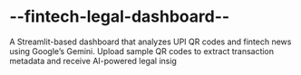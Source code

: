 # --fintech-legal-dashboard--
A Streamlit-based dashboard that analyzes UPI QR codes and fintech news using Google’s Gemini. Upload sample QR codes to extract transaction metadata and receive AI-powered legal insig
